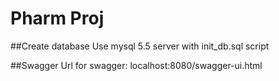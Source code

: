 # Pharm Proj

##Create database
Use mysql 5.5 server with init_db.sql script

##Swagger
Url for swagger: localhost:8080/swagger-ui.html
